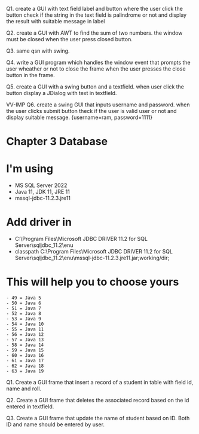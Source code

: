 Q1. create a GUI with text field label and button where the user click the button
    check if the string in the text field is palindrome or not and display the result with suitable message in label

Q2. create a GUI with AWT to find the sum of two numbers. the window must be closed when the user press closed button.

Q3. same qsn with swing.

Q4. write a GUI program which handles the window event that prompts the user wheather or not to close the frame when the user presses the close button in the frame.



Q5. create a GUI with a swing button and a textfield. when user click the button display a JDialog with text in textfield.

VV-IMP
Q6. create a swing GUI that inputs username and password. when the user clicks submit button theck if the user is valid user or not and display suitable message. {username=ram, password=1111}



# Chapter 3 Database
# I'm using
- MS SQL Server 2022
- Java 11, JDK 11, JRE 11
- mssql-jdbc-11.2.3.jre11
# Add driver in
 - C:\Program Files\Microsoft JDBC DRIVER 11.2 for SQL Server\sqljdbc_11.2\enu
 - classpath C:\Program Files\Microsoft JDBC DRIVER 11.2 for SQL Server\sqljdbc_11.2\enu\mssql-jdbc-11.2.3.jre11.jar;working/dir;

# This will help you to choose yours
    - 49 = Java 5
    - 50 = Java 6
    - 51 = Java 7
    - 52 = Java 8
    - 53 = Java 9
    - 54 = Java 10
    - 55 = Java 11
    - 56 = Java 12
    - 57 = Java 13
    - 58 = Java 14
    - 59 = Java 15
    - 60 = Java 16
    - 61 = Java 17
    - 62 = Java 18
    - 63 = Java 19

Q1. Create a GUI frame that insert a record of a student in table with field id, name and roll.

Q2. Create a GUI frame that deletes the associated record based on the id entered in textfield.

Q3. Create a GUI frame that update the name of student based on ID. Both ID and name should be entered by user.
